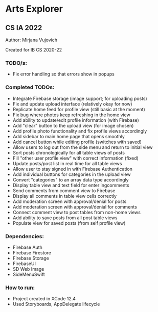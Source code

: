 # Arts Explorer
## CS IA 2022

<p>Author: Mirjana Vujovich</p>
<p>Created for IB CS 2020-22</p>

### TODO/s:
- Fix error handling so that errors show in popups

### Completed TODOs:
- Integrate Firebase storage (image support; for uploading posts)
- Fix and update upload interface (relatively okay for now)
- Replicate home feed for profile view (still basic at the moment)
- Fix bug where photos keep refreshing in the home view
- Add ability to update/edit profile information (with Firebase)
- Add "clear" button to the upload view (for image chosen)
- Add profile photo functionality and fix profile views accordingly
- Add sidebar to main home page that opens smoothly
- Add cancel button while editing profile (switches with saved)
- Allow users to log out from the side menu and return to initial view
- Sort posts chronologically for all table views of posts 
- Fill "other user profile view" with correct information (fixed)
- Update posts/post list in real time for all table views
- Allow user to stay signed in with Firebase Authentication
- Add individual buttons for categories in the upload view
- Convert "categories" to an array data type accordingly
- Display table view and text field for enter ingcomments
- Send comments from comment view to Firebase
- Display all comments in table view cells correctly
- Add moderation screen with approval/denial for posts
- Add moderation screen with approval/denial for comments
- Connect comment view to post tables from non-home views
- Add ability to save posts from all post table views
- Populate view for saved posts (from self profile view)

### Dependencies:
- Firebase Auth
- Firebase Firestore
- Firebase Storage
- FirebaseUI
- SD Web Image
- SideMenuSwift

### How to run:
- Project created in XCode 12.4
- Used Storyboards, AppDelegate lifecycle
